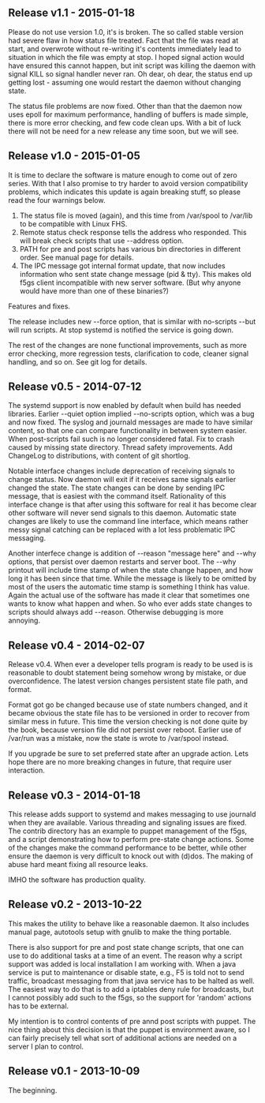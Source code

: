 ## Release v1.1 - 2015-01-18

Please do not use version 1.0, it's is broken.  The so called stable
version had severe flaw in how status file treated.  Fact that the file
was read at start, and overwrote without re-writing it's contents
immediately lead to situation in which the file was empty at stop.  I
hoped signal action would have ensured this cannot happen, but init
script was killing the daemon with signal KILL so signal handler never
ran.  Oh dear, oh dear, the status end up getting lost - assuming one
would restart the daemon without changing state.

The status file problems are now fixed.  Other than that the daemon now
uses epoll for maximum performance, handling of buffers is made simple,
there is more error checking, and few code clean ups.  With a bit of luck
there will not be need for a new release any time soon, but we will see.

## Release v1.0 - 2015-01-05

It is time to declare the software is mature enough to come out of zero
series.  With that I also promise to try harder to avoid version
compatibility problems, which indicates this update is again breaking
stuff, so please read the four warnings below.

1.  The status file is moved (again), and this time from /var/spool to
    /var/lib to be compatible with Linux FHS.
2.  Remote status check response tells the address who responded.  This
    will break check scripts that use --address option.
3.  PATH for pre and post scripts has various bin directories in
    different order.  See manual page for details.
4.  The IPC message got internal format update, that now includes
    information who sent state change message (pid & tty).  This makes
    old f5gs client incompatible with new server software.  (But why
    anyone would have more than one of these binaries?)

Features and fixes.

The release includes new --force option, that is similar with no-scripts
--but will run scripts.  At stop systemd is notified
the service is going down.

The rest of the changes are none functional improvements, such as more
error checking, more regression tests, clarification to code, cleaner
signal handling, and so on.  See git log for details.

## Release v0.5 - 2014-07-12

The systemd support is now enabled by default when build has needed
libraries.  Earlier --quiet option implied --no-scripts option, which was
a bug and now fixed.  The syslog and journald messages are made to have
similar content, so that one can compare functionality in between system
easier.  When post-scripts fail such is no longer considered fatal.  Fix
to crash caused by missing state directory.  Thread safety improvements. 
Add ChangeLog to distributions, with content of git shortlog.

Notable interface changes include deprecation of receiving signals to
change status.  Now daemon will exit if it receives same signals earlier
changed the state.  The state changes can be done by sending IPC message,
that is easiest with the command itself.  Rationality of this interface
change is that after using this software for real it has become clear
other software will never send signals to this daemon.  Automatic state
changes are likely to use the command line interface, which means rather
messy signal catching can be replaced with a lot less problematic IPC
messaging.

Another interfece change is addition of --reason "message here" and --why
options, that persist over daemon restarts and server boot.  The --why
printout will include time stamp of when the state change happen, and how
long it has been since that time.  While the message is likely to be
omitted by most of the users the automatic time stamp is something I
think has value.  Again the actual use of the software has made it clear
that sometimes one wants to know what happen and when.  So who ever adds
state changes to scripts should always add --reason.  Otherwise debugging
is more annoying.

## Release v0.4 - 2014-02-07

Release v0.4.  When ever a developer tells program is ready to be used is
is reasonable to doubt statement being somehow wrong by mistake, or due
overconfidence.  The latest version changes persistent state file path,
and format.

Format got go be changed because use of state numbers changed, and it
became obvious the state file has to be versioned in order to recover
from similar mess in future.  This time the version checking is not done
quite by the book, because version file did not persist over reboot. 
Earlier use of /var/run was a mistake, now the state is wrote to
/var/spool instead.

If you upgrade be sure to set preferred state after an upgrade action. 
Lets hope there are no more breaking changes in future, that require user
interaction.

## Release v0.3 - 2014-01-18

This release adds support to systemd and makes messaging to use journald
when they are available.  Various threading and signaling issues are
fixed.  The contrib directory has an example to puppet management of the
f5gs, and a script demonstrating how to perform pre-state change actions. 
Some of the changes make the command performance to be better, while
other ensure the daemon is very difficult to knock out with (d)dos.  The
making of abuse hard meant fixing all resource leaks.

IMHO the software has production quality.

## Release v0.2 - 2013-10-22

This makes the utility to behave like a reasonable daemon.  It also
includes manual page, autotools setup with gnulib to make the thing
portable.

There is also support for pre and post state change scripts, that one can
use to do additional tasks at a time of an event.  The reason why a
script support was added is local installation I am working with.  When a
java service is put to maintenance or disable state, e.g., F5 is told not
to send traffic, broadcast messaging from that java service has to be
halted as well.  The easiest way to do that is to add a iptables deny
rule for broadcasts, but I cannot possibly add such to the f5gs, so the
support for 'random' actions has to be external.

My intention is to control contents of pre annd post scripts with puppet. 
The nice thing about this decision is that the puppet is environment
aware, so I can fairly precisely tell what sort of additional actions are
needed on a server I plan to control.

## Release v0.1 - 2013-10-09

The beginning.
